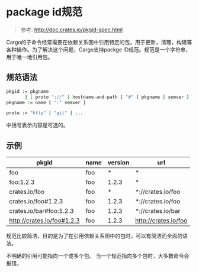 # package id规范

> 参考: http://doc.crates.io/pkgid-spec.html

Cargo的子命令经常需要在依赖关系图中引用特定的包，用于更新，清理，构建等各种操作。为了解决这个问题，Cargo支持packge ID规范。规范是一个字符串，用于唯一地引用包。

## 规范语法

```bash
pkgid := pkgname
       | [ proto "://" ] hostname-and-path [ "#" ( pkgname | semver ) ]
pkgname := name [ ":" semver ]

proto := "http" | "git" | ...
```

中括号表示内容是可选的。

## 示例

| pkgid | name | version | url |
|--------|--------|--------|--------|
|foo	|foo	|*	|*|
|foo:1.2.3	|foo|	1.2.3|	*|
|crates.io/foo	|foo	|*	|*://crates.io/foo|
|crates.io/foo#1.2.3|	foo	|1.2.3|	*://crates.io/foo|
|crates.io/bar#foo:1.2.3	|foo	|1.2.3|	*://crates.io/bar|
|http://crates.io/foo#1.2.3	|foo|	1.2.3|	http://crates.io/foo|

规范比较简洁，目的是为了在引用依赖关系图中的包时，可以有简洁而全面的语法。

不明确的引用可能指向一个或多个包。 当一个规范指向多个包时，大多数命令会报错。
